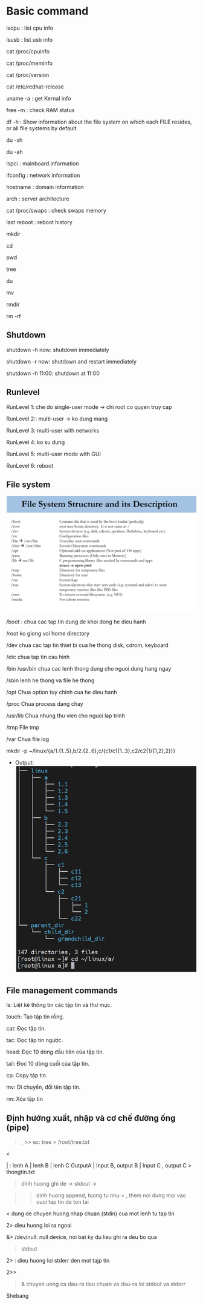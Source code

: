 # Basic command

lscpu : list cpu info

lsusb : list usb info

cat /proc/cpuinfo

cat /proc/meminfo

cat /proc/version

cat /etc/redhat-release

uname -a : get Kernal info

free -m : check RAM status

df -h : Show information about the file system on which each FILE resides, or all file systems by default.

du -sh

du -ah

lspci : mainboard information

ifconfig : network information

hostname : domain information

arch : server architecture

cat /proc/swaps : check swaps memory

last reboot : reboot history

mkdir

cd

pwd

tree

du

mv

rmdir

rm -rf

## Shutdown
shutdown -h now: shutdown immediately

shutdown -r now: shutdown and restart immediately

shutdown -h 11:00: shutdown at 11:00

## Runlevel
RunLevel 1: che do single-user mode -> chi root co quyen truy cap

RunLevel 2:: multi-user -> ko dung mang

RunLevel 3: multi-user with networks

RunLevel 4: ko su dung

RunLevel 5: multi-user mode with GUI

RunLevel 6: reboot

## File system

![File system](file_system.png)

/boot : chua cac tap tin dung de khoi dong he dieu hanh

/root ko giong voi home directory

/dev chua cac tap tin thiet bi cua he thong disk, cdrom, keyboard

/etc chua tap tin cau hinh

/bin /usr/bin chua cac lenh thong dung cho nguoi dung hang ngay

/sbin lenh he thong va file he thong

/opt Chua option tuy chinh cua he dieu hanh

/proc Chua process dang chay

/usr/lib Chua nhung thu vien cho nguoi lap trinh

/tmp File tmp

/var Chua file log

mkdir -p ~/linux/{a/1.{1..5},b/2.{2..6},c/{c1/c1{1..3},c2/c2{1/{1,2},2}}}

* Output:
![Output](<Screenshot 2024-06-29 at 07.45.14.png>)

## File management commands

ls: Liệt kê thông tin các tập tin và thư mục.

touch: Tạo tập tin rỗng.

cat: Đọc tập tin.

tac: Đọc tập tin ngược.

head: Đọc 10 dòng đầu tiên của tập tin.

tail: Đọc 10 dòng cuối của tập tin.

cp: Copy tập tin.

mv: Di chuyển, đổi tên tập tin.

rm: Xóa tập tin

## Định hướng xuất, nhập và cơ chế đường ống (pipe)

>, >>    ex: tree > /root/tree.txt

<

| : lenh A | lenh B | lenh C OutputA | Input B, output B | Input C , output C > thongtin.txt

> dinh huong ghi de -> stdout ->

>> dinh huong append, tuong tu nhu > , them noi dung moi vao cuoi tap tin da ton tai

< dung de chuyen huong nhap chuan (stdin) cua mot lenh tu tap tin

2>  dieu huong loi ra ngoai

&> /dev/null: null device, noi bat ky du lieu ghi ra deu bo qua

> stdout

2> : dieu huong loi stderr den mot tajp tin

>>

2>>

>& chuyen uong ca dau-ra tieu chuan va dau-ra loi stdout va stderr

Shebang


